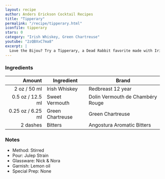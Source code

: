 ```yaml
---
layout: recipe
author: Anders Erickson Cocktail Recipes
title: "Tipperary"
permalink: "/recipe/tipperary.html"
iconfile: tipperary
stars: 0
category: "Irish Whiskey, Green Chartreuse"
youtube: "2zQBXxC7ma8"
excerpt: |
  Love the Bijou? Try a Tipperary, a Dead Rabbit favorite made with Irish whiskey, without the Campari.
---
```


### Ingredients

|   Amount | Ingredient       | Brand                            |
| -------: | ---------------- | -------------------------------- |
|     2 oz / 50 ml | Irish Whiskey    | Redbreast 12 year                |
|   0.5 oz / 12.5 ml | Sweet Vermouth   | Dolin Vermouth de Chambéry Rouge |
|  0.25 oz / 6.25 ml | Green Chartreuse | Green Chartreuse                 |
| 2 dashes | Bitters          | Angostura Aromatic Bitters       |

### Notes

- Method: Stirred
- Pour: Julep Strain
- Glassware: Nick & Nora
- Garnish: Lemon oil
- Special Prep: None
